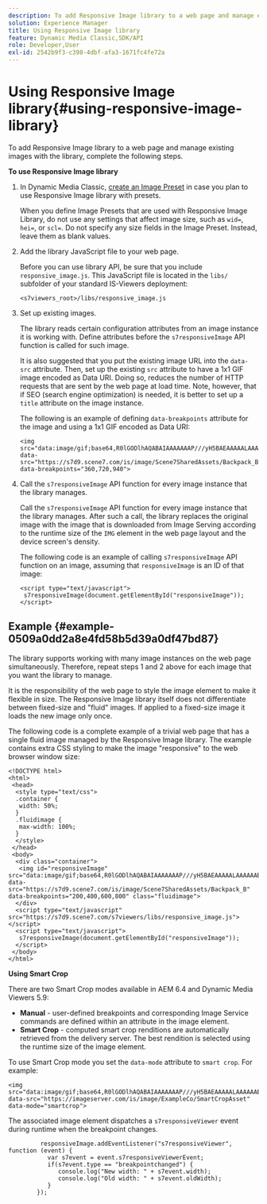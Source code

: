 ```yaml
---
description: To add Responsive Image library to a web page and manage existing images with the library, complete the following steps.
solution: Experience Manager
title: Using Responsive Image library
feature: Dynamic Media Classic,SDK/API
role: Developer,User
exl-id: 2542b9f3-c398-4dbf-afa3-1671fc4fe72a
---
```

# Using Responsive Image library{#using-responsive-image-library}

To add Responsive Image library to a web page and manage existing images with the library, complete the following steps.

**To use Responsive Image library** 

1. In Dynamic Media Classic, [create an Image Preset](https://experienceleague.adobe.com/docs/dynamic-media-classic/using/image-sizing/setting-image-presets.html#image-sizing) in case you plan to use Responsive Image library with presets.

   When you define Image Presets that are used with Responsive Image Library, do not use any settings that affect image size, such as `wid=`, `hei=`, or `scl=`. Do not specify any size fields in the Image Preset. Instead, leave them as blank values. 
1. Add the library JavaScript file to your web page.

   Before you can use library API, be sure that you include `responsive_image.js`. This JavaScript file is located in the `libs/` subfolder of your standard IS-Viewers deployment:

   `<s7viewers_root>/libs/responsive_image.js` 
1. Set up existing images.

   The library reads certain configuration attributes from an image instance it is working with. Define attributes before the `s7responsiveImage` API function is called for such image.

   It is also suggested that you put the existing image URL into the `data-src` attribute. Then, set up the existing `src` attribute to have a 1x1 GIF image encoded as Data URI. Doing so, reduces the number of HTTP requests that are sent by the web page at load time. Note, however, that if SEO (search engine optimization) is needed, it is better to set up a `title` attribute on the image instance.

   The following is an example of defining `data-breakpoints` attribute for the image and using a 1x1 GIF encoded as Data URI:

   ```
   <img src="data:image/gif;base64,R0lGODlhAQABAIAAAAAAAP///yH5BAEAAAAALAAAAAABAAEAAAIBRAA7" data-src="https://s7d9.scene7.com/is/image/Scene7SharedAssets/Backpack_B" data-breakpoints="360,720,940">
   ```

1. Call the `s7responsiveImage` API function for every image instance that the library manages.

   Call the `s7responsiveImage` API function for every image instance that the library manages. After such a call, the library replaces the original image with the image that is downloaded from Image Serving according to the runtime size of the `IMG` element in the web page layout and the device screen's density.

   The following code is an example of calling `s7responsiveImage` API function on an image, assuming that `responsiveImage` is an ID of that image:

   ```
   <script type="text/javascript"> 
    s7responsiveImage(document.getElementById("responsiveImage")); 
   </script>
   ```

## Example {#example-0509a0dd2a8e4fd58b5d39a0df47bd87}

The library supports working with many image instances on the web page simultaneously. Therefore, repeat steps 1 and 2 above for each image that you want the library to manage.

It is the responsibility of the web page to style the image element to make it flexible in size. The Responsive Image library itself does not differentiate between fixed-size and "fluid" images. If applied to a fixed-size image it loads the new image only once.

The following code is a complete example of a trivial web page that has a single fluid image managed by the Responsive Image library. The example contains extra CSS styling to make the image "responsive" to the web browser window size:

```
<!DOCTYPE html> 
<html> 
 <head> 
  <style type="text/css"> 
  .container { 
   width: 50%; 
  } 
  .fluidimage { 
   max-width: 100%; 
  } 
  </style> 
 </head> 
 <body> 
  <div class="container"> 
   <img id="responsiveImage" src="data:image/gif;base64,R0lGODlhAQABAIAAAAAAAP///yH5BAEAAAAALAAAAAABAAEAAAIBRAA7" data-src="https://s7d9.scene7.com/is/image/Scene7SharedAssets/Backpack_B" data-breakpoints="200,400,600,800" class="fluidimage"> 
  </div> 
  <script type="text/javascript" src="https://s7d9.scene7.com/s7viewers/libs/responsive_image.js"></script> 
  <script type="text/javascript"> 
   s7responsiveImage(document.getElementById("responsiveImage")); 
  </script> 
 </body> 
</html>
```

**Using Smart Crop**

There are two Smart Crop modes available in AEM 6.4 and Dynamic Media Viewers 5.9:

* **Manual** - user-defined breakpoints and corresponding Image Service commands are defined within an attribute in the image element. 
* **Smart Crop** - computed smart crop renditions are automatically retrieved from the delivery server. The best rendition is selected using the runtime size of the image element.

To use Smart Crop mode you set the `data-mode` attribute to `smart crop`. For example:

```
<img 
src="data:image/gif;base64,R0lGODlhAQABAIAAAAAAAP///yH5BAEAAAAALAAAAAABAAEAAAIBRAA7" 
data-src="https://imageserver.com/is/image/ExampleCo/SmartCropAsset" 
data-mode="smartcrop">
```

The associated image element dispatches a `s7responsiveViewer` event during runtime when the breakpoint changes.

```
         responsiveImage.addEventListener("s7responsiveViewer", function (event) { 
           var s7event = event.s7responsiveViewerEvent; 
           if(s7event.type == "breakpointchanged") { 
              console.log("New width: " + s7event.width); 
              console.log("Old width: " + s7event.oldWidth); 
           } 
        });
```
